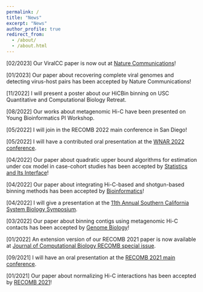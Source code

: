 ```yaml
---
permalink: /
title: "News"
excerpt: "News"
author_profile: true
redirect_from: 
  - /about/
  - /about.html
---
```

[02/2023] Our ViralCC paper is now out at [Nature Communications](https://www.nature.com/articles/s41467-023-35945-y)!

[01/2023] Our paper about recovering complete viral genomes and detecting virus-host pairs has been accepted by Nature Communications!

[11/2022] I will present a poster about our HiCBin binning on USC Quantitative and Computational Biology Retreat.

[08/2022] Our works about metagenomic Hi-C have been presented on Young Bioinformatics PI Workshop.

[05/2022] I will join in the RECOMB 2022 main conference in San Diego!

[05/2022] I will have a contributed oral presentation at the [WNAR 2022 conference](https://wnarofibs.wildapricot.org/WNAR2022/).

[04/2022] Our paper about quadratic upper bound algorithms for estimation under cox model in case-cohort studies has been accepted by 
[Statistics and Its Interface](https://www.intlpress.com/site/pub/pages/journals/items/sii/_home/acceptedpapers/index.php)!

[04/2022] Our paper about integrating Hi-C-based and shotgun-based binning methods 
has been accepted by [Bioinformatics](https://academic.oup.com/bioinformatics/advance-article/doi/10.1093/bioinformatics/btac295/6575440?login=true)!

[04/2022] I will give a presentation at the [11th Annual Southern California System Biology Symposium](https://socalsysbio.qcb.ucla.edu).

[03/2022] Our paper about binning contigs using metagenomic Hi-C contacts has been accepted by [Genome Biology](https://genomebiology.biomedcentral.com/articles/10.1186/s13059-022-02626-w)!

[01/2022] An extension version of our RECOMB 2021 paper is now available at [Journal of Computational Biology RECOMB special issue](https://www.liebertpub.com/doi/10.1089/cmb.2021.0439).

[09/2021] I will have an oral presentation at the [RECOMB 2021 main conference](https://www.recomb2021.org/program).

[01/2021] Our paper about normalizing Hi-C interactions has been accepted by [RECOMB 2021](https://www.recomb2021.org/accepted-papers)!
